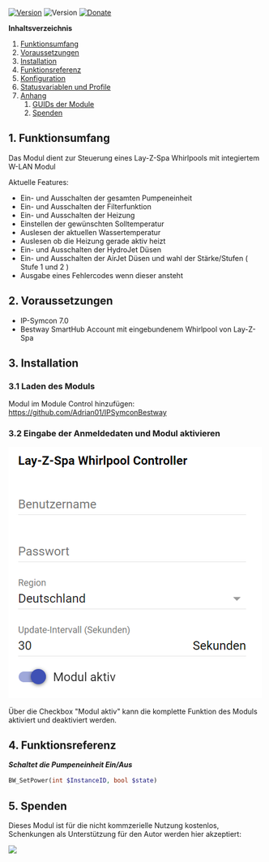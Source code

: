 [![Version](https://img.shields.io/badge/Symcon-PHPModul-red.svg)](https://www.symcon.de/service/dokumentation/entwicklerbereich/sdk-tools/sdk-php/)
![Version](https://img.shields.io/badge/Symcon%20Version-5.2%20%3E-blue.svg)
[![Donate](https://img.shields.io/badge/Donate-Paypal-009cde.svg)](https://www.paypal.me/adrianschmidt1121)

**Inhaltsverzeichnis**

1. [Funktionsumfang](#1-funktionsumfang)  
2. [Voraussetzungen](#2-voraussetzungen)  
3. [Installation](#3-installation)  
4. [Funktionsreferenz](#4-funktionsreferenz)
5. [Konfiguration](#5-konfiguration)  
6. [Statusvariablen und Profile](#6-statusvariablen-und-profile)  
7. [Anhang](#7-anhang)
    1. [GUIDs der Module](#guids-der-module)
    2. [Spenden](#spenden)

## 1. Funktionsumfang

Das Modul dient zur Steuerung eines Lay-Z-Spa Whirlpools mit integiertem W-LAN Modul

Aktuelle Features:

- Ein- und Ausschalten der gesamten Pumpeneinheit
- Ein- und Ausschalten der Filterfunktion
- Ein- und Ausschalten der Heizung
- Einstellen der gewünschten Solltemperatur
- Auslesen der aktuellen Wassertemperatur
- Auslesen ob die Heizung gerade aktiv heizt
- Ein- und Ausschalten der HydroJet Düsen
- Ein- und Ausschalten der AirJet Düsen und wahl der Stärke/Stufen ( Stufe 1 und 2 )
- Ausgabe eines Fehlercodes wenn dieser ansteht

## 2. Voraussetzungen

- IP-Symcon 7.0
- Bestway SmartHub Account mit eingebundenem Whirlpool von Lay-Z-Spa

## 3. Installation

### 3.1 Laden des Moduls

Modul im Module Control hinzufügen: https://github.com/Adrian01/IPSymconBestway

### 3.2 Eingabe der Anmeldedaten und Modul aktivieren

![image](docs/login.png)

Über die Checkbox "Modul aktiv" kann die komplette Funktion des Moduls aktiviert und deaktiviert werden. 

## 4. Funktionsreferenz

 _**Schaltet die Pumpeneinheit Ein/Aus**_
```php
BW_SetPower(int $InstanceID, bool $state)
```


## 5. Spenden

Dieses Modul ist für die nicht kommzerielle Nutzung kostenlos, Schenkungen als Unterstützung für den Autor werden hier akzeptiert:    


<a href="https://www.paypal.com/cgi-bin/webscr?cmd=_s-xclick&hosted_button_id=H35258DZU36AW" target="_blank"><img src="https://www.paypalobjects.com/de_DE/DE/i/btn/btn_donate_LG.gif" border="0" /></a>
